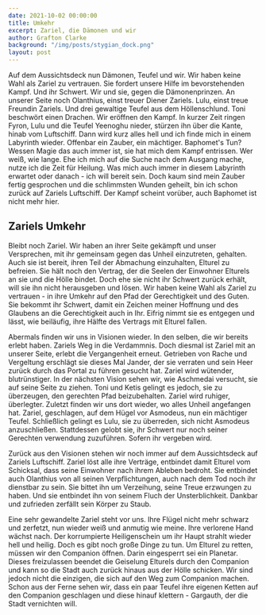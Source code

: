 ```yaml
---
date: 2021-10-02 00:00:00
title: Umkehr
excerpt: Zariel, die Dämonen und wir
author: Grafton Clarke
background: "/img/posts/stygian_dock.png"
layout: post
---
```


Auf dem Aussichtsdeck nun Dämonen, Teufel und wir. Wir haben keine Wahl als
Zariel zu vertrauen. Sie fordert unsere Hilfe im bevorstehenden Kampf. Und ihr
Schwert.  Wir und sie, gegen die Dämonenprinzen. An unserer Seite noch
Olanthius, einst treuer Diener Zariels. Lulu, einst treue Freundin Zariels. Und
drei gewaltige Teufel aus dem Höllenschlund. Toni beschwört einen Drachen. Wir
eröffnen den Kampf. In kurzer Zeit ringen Fyron, Lulu und die Teufel Yeenoghu
nieder, stürzen ihn über die Kante, hinab vom Luftschiff. Dann wird kurz alles
hell und ich finde mich in einem Labyrinth wieder. Offenbar ein Zauber, ein
mächtiger. Baphomet's Tun? Wessen Magie das auch immer ist, sie hat mich dem
Kampf entrissen. Wer weiß, wie lange. Ehe ich mich auf die Suche nach dem
Ausgang mache, nutze ich die Zeit für Heilung. Was mich auch immer in diesem
Labyrinth erwartet oder danach - ich will bereit sein. Doch kaum sind mein
Zauber fertig gesprochen und die schlimmsten Wunden geheilt, bin ich schon
zurück auf Zariels Luftschiff. Der Kampf scheint vorüber, auch Baphomet ist
nicht mehr hier.

## Zariels Umkehr

Bleibt noch Zariel. Wir haben an ihrer Seite gekämpft und unser Versprechen, mit
ihr gemeinsam gegen das Unheil einzutreten, gehalten. Auch sie ist bereit, ihren
Teil der Abmachung einzuhalten, Elturel zu befreien. Sie hält noch den Vertrag,
der die Seelen der Einwohner Elturels an sie und die Hölle bindet. Doch ehe sie
nicht ihr Schwert zurück erhält, will sie ihn nicht herausgeben und lösen. Wir
haben keine Wahl als Zariel zu vertrauen - in ihre Umkehr auf den Pfad der
Gerechtigkeit und des Guten. Sie bekommt ihr Schwert, damit ein Zeichen meiner Hoffnung und des Glaubens an die Gerechtigkeit auch in Ihr. Eifrig nimmt sie es entgegen und lässt, wie beiläufig, ihre Hälfte des Vertrags mit Elturel fallen.

Abermals finden wir uns in Visionen wieder. In den selben, die wir bereits
erlebt haben. Zariels Weg in die Verdammnis. Doch diesmal ist Zariel mit an
unserer Seite, erlebt die Vergangenheit erneut. Getrieben von Rache und
Vergeltung erschlägt sie dieses Mal Jander, der sie verraten und sein Heer
zurück durch das Portal zu führen gesucht hat. Zariel wird wütender,
blutrünstiger. In der nächsten Vision sehen wir, wie Aschmedai versucht, sie auf
seine Seite zu ziehen. Toni und Ketis gelingt es jedoch, sie zu überzeugen, den
gerechten Pfad beizubehalten. Zariel wird ruhiger, überlegter. Zuletzt finden
wir uns dort wieder, wo alles Unheil angefangen hat. Zariel, geschlagen, auf dem
Hügel vor Asmodeus, nun ein mächtiger Teufel. Schließlich gelingt es Lulu, sie
zu überreden, sich nicht Asmodeus anzuschließen. Stattdessen gelobt sie, ihr
Schwert nur noch seiner Gerechten verwendung zuzuführen. Sofern ihr vergeben
wird.

Zurück aus den Visionen stehen wir noch immer auf dem Aussichtsdeck auf Zariels
Luftschiff. Zariel löst alle ihre Verträge, entbindet damit Elturel vom
Schicksal, dass seine Einwohner nach ihrem Ableben bedroht. Sie entbindet auch
Olanthius von all seinen Verpflichtungen, auch nach dem Tod noch ihr dienstbar
zu sein. Sie bittet ihn um Verzeihung, seine Treue erzwungen zu haben. Und sie
entbindet ihn von seinem Fluch der Unsterblichkeit. Dankbar und zufrieden
zerfällt sein Körper zu Staub.

Eine sehr gewandelte Zariel steht vor uns. Ihre Flügel nicht mehr schwarz und
zerfetzt, nun wieder weiß und anmutig wie meine. Ihre verlorene Hand wächst
nach. Der korrumpierte Heiligenschein um ihr Haupt strahlt wieder hell und
heilig. Doch es gibt noch große Dinge zu tun. Um Elturel zu retten, müssen wir
den Companion öffnen. Darin eingesperrt sei ein Planetar. Dieses freizulassen
beendet die Geiselung Elturels durch den Companion und kann so die Stadt auch
zurück hinaus aus der Hölle schicken. Wir sind jedoch nicht die einzigen, die
sich auf den Weg zum Companion machen. Schon aus der Ferne sehen wir, dass ein
paar Teufel ihre eigenen Ketten auf den Companion geschlagen und diese hinauf
klettern - Gargauth, der die Stadt vernichten will.